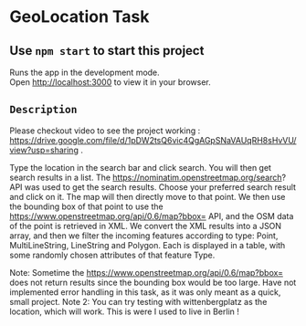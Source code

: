 # GeoLocation Task

## Use `npm start` to start this project

Runs the app in the development mode.\
Open [http://localhost:3000](http://localhost:3000) to view it in your browser.

## `Description`
Please checkout video to see the project working : https://drive.google.com/file/d/1pDW2tsQ6vic4QgAGpSNaVAUqRH8sHvVU/view?usp=sharing .

Type the location in the search bar and click search. You will then get search results in a list. 
The https://nominatim.openstreetmap.org/search? API was used to get the search results.
Choose your preferred search result and click on it. The map will then directly move to that point.
We then use the bounding box of that point to use the https://www.openstreetmap.org/api/0.6/map?bbox= API, and the OSM data of the point is retrieved in XML.
We convert the XML results into a JSON array, and then we filter the incoming features according to type: Point, MultiLineString, LineString and Polygon.
Each is displayed in a table, with some randomly chosen attributes of that feature Type.

Note: Sometime the https://www.openstreetmap.org/api/0.6/map?bbox= does not return results since the bounding box would be too large. Have not implemented error handling in this task, as it was only meant as a quick, small project.
Note 2: You can try testing with wittenbergplatz as the location, which will work. This is were I used to live in Berlin !
